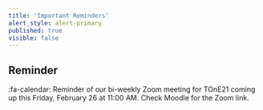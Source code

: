 ```yaml
---
title: 'Important Reminders'
alert_style: alert-primary
published: true
visible: false
---
```


## Reminder
:fa-calendar: Reminder of our bi-weekly Zoom meeting for TOnE21 coming up this Friday, February 26 at 11:00 AM. Check Moodle for the Zoom link.
